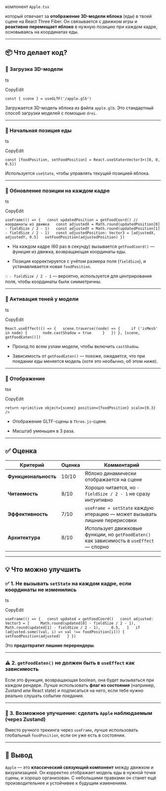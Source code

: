 компонент `Apple.tsx`

 который отвечает за **отображение 3D-модели яблока** (еды) в твоей сцене на React Three Fiber. Он связывается с движком игры и **реактивно перемещает яблоко** в нужную позицию при каждом кадре, основываясь на координатах еды.

---

## 📦 Что делает код?

### 🔸 Загрузка 3D-модели

ts

CopyEdit

`const { scene } = useGLTF('/apple.glb')`

Загружается 3D-модель яблока из файла `apple.glb`. Это стандартный способ загрузки моделей с помощью `drei`.

---

### 🔸 Начальная позиция еды

ts

CopyEdit

`const [foodPosition, setFoodPosition] = React.useState<Vector3>([0, 0, 0.5])`

Используется `useState`, чтобы управлять текущей позицией яблока.

---

### 🔁 Обновление позиции на каждом кадре

ts

CopyEdit

`useFrame(() => {   const updatedPosition = getFoodCoord() // координаты из движка   const adjustedX = Math.round(updatedPosition[0] - fieldSize / 2 - 1)   const adjustedY = Math.round(updatedPosition[1] - fieldSize / 2 - 1)   const adjustedPosition: Vector3 = [adjustedX, adjustedY, 0.5]   setFoodPosition(adjustedPosition) })`

- На каждом кадре (60 раз в секунду) вызывается `getFoodCoord()` — функция из движка, возвращающая координаты еды.
    
- Позиция корректируется с учётом размера поля (`fieldSize`), и устанавливается новая `foodPosition`.
    

💡 `- fieldSize / 2 - 1` — вероятно, используется для центрирования поля, чтобы координаты были симметричны.

---

### 🧪 Активация теней у модели

ts

CopyEdit

`React.useEffect(() => {   scene.traverse((node) => {     if ('isMesh' in node) {       node.castShadow = true     }   }) }, [scene, getFoodEaten()])`

- Проход по всем узлам модели, чтобы включить `castShadow`.
    
- Зависимость от `getFoodEaten()` — похоже, ожидается, что при поедании еды меняется модель (хотя это необычно, об этом ниже).
    

---

### 🧱 Отображение

tsx

CopyEdit

`return <primitive object={scene} position={foodPosition} scale={0.3} />`

- Отображение GLTF-сцены в `Three.js`-сцене.
    
- Масштаб уменьшен в 3 раза.
    

---

## ✅ Оценка

|Критерий|Оценка|Комментарий|
|---|---|---|
|**Функциональность**|10/10|Яблоко динамически отображается на сцене|
|**Читаемость**|8/10|Хорошо читается, но `- fieldSize / 2 - 1` не сразу интуитивно|
|**Эффективность**|7/10|`useFrame + setState` каждую итерацию — может вызывать лишние перерисовки|
|**Архитектура**|8/10|Использует движковые функции, но `getFoodEaten()` как зависимость в `useEffect` — спорно|

---

## 💡 Что можно улучшить

### ✅ 1. Не вызывать `setState` на каждом кадре, если координаты не изменились

ts

CopyEdit

`useFrame(() => {   const updated = getFoodCoord()   const adjusted: Vector3 = [     Math.round(updated[0] - fieldSize / 2 - 1),     Math.round(updated[1] - fieldSize / 2 - 1),     0.5,   ]   if (adjusted.some((val, i) => val !== foodPosition[i])) {     setFoodPosition(adjusted)   } })`

Это **предотвратит лишние перерендеры**.

---

### ⚠️ 2. `getFoodEaten()` не должен быть в `useEffect` как зависимость

Если это функция, возвращающая boolean, она будет вызываться при каждом рендере. Лучше использовать **флаг из состояния** (например, Zustand или React state) и подписаться на него, если тебе нужно реально слушать событие поедания.

---

### 🧩 3. Возможное улучшение: сделать `Apple` наблюдаемым (через Zustand)

Вместо ручного трекинга через `useFrame`, лучше использовать глобальный `foodPosition`, если он уже есть в состоянии.

---

## 🧠 Вывод

`Apple` — это **классический связующий компонент** между движком и визуализацией. Он корректно отображает модель еды в нужной точке сцены, и хорошо организован. С небольшими правками он станет ещё производительнее и устойчивее к будущим изменениям.